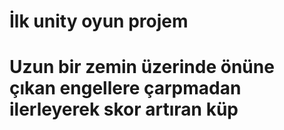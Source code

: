 # İlk unity oyun projem
# Uzun bir zemin üzerinde önüne çıkan engellere çarpmadan ilerleyerek skor artıran küp
